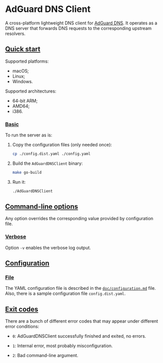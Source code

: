# AdGuard DNS Client

A cross-platform lightweight DNS client for [AdGuard DNS].  It operates as a DNS
server that forwards DNS requests to the corresponding upstream resolvers.

[AdGuard DNS]: https://adguard-dns.io

## <a href="#start" id="start" name="start">Quick start</a>

Supported platforms:

- macOS;
- Linux;
- Windows.

Supported architectures:

- 64-bit ARM;
- AMD64;
- i386.

### <a href="#start-basic" id="start-basic" name="start-basic">Basic</a>

To run the server as is:

1. Copy the configuration files (only needed once):

    ```sh
    cp ./config.dist.yaml ./config.yaml
    ```

1. Build the `AdGuardDNSClient` binary:

    ```sh
    make go-build
    ```

1. Run it:

    ```sh
    ./AdGuardDNSClient
    ```

## <a href="#opts" id="opts" name="opts">Command-line options</a>

Any option overrides the corresponding value provided by configuration file.

### <a href="#opts-verbose" id="opts-verbose" name="opts-verbose">Verbose</a>

   Option <code>-v</code> enables the verbose log output.

## <a href="#conf" id="conf" name="conf">Configuration</a>

### <a href="#conf-file" id="conf-file" name="conf-file">File</a>

The YAML configuration file is described in the [`doc/configuration.md`] file.
Also, there is a sample configuration file `config.dist.yaml`.

[`doc/configuration.md`]: doc/configuration.md

## <a href="#exit-codes" id="exit-codes" name="exit-codes">Exit codes</a>

There are a bunch of different error codes that may appear under different error
conditions:

- `0`: AdGuardDNSClient successfully finished and exited, no errors.

- `1`: Internal error, most probably misconfiguration.

- `2`: Bad command-line argument.

<!-- TODO(e.burkov): Add a few paragraphs about checking the operability. -->

<!-- TODO(e.burkov): Add doc about environment. -->

<!-- TODO(e.burkov): Add GitHub issue templates. -->
